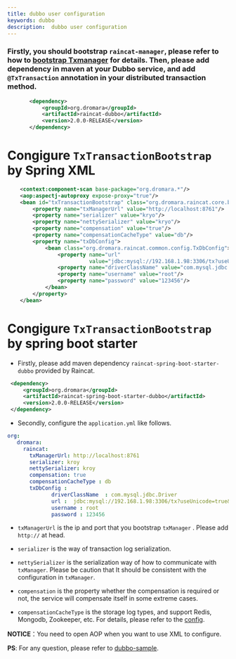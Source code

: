 ```yaml
---
title: dubbo user configuration
keywords: dubbo
description:  dubbo user configuration
---
```


### Firstly, you should bootstrap `raincat-manager`, please refer to how to  [bootstrap Txmanager](start-manager.md) for details. Then, please add dependency in maven at your Dubbo service, and add `@TxTransaction` annotation in your distributed transaction method.

```xml
       <dependency>
           <groupId>org.dromara</groupId>
           <artifactId>raincat-dubbo</artifactId>
           <version>2.0.0-RELEASE</version>
       </dependency>
```

# Congigure `TxTransactionBootstrap` by Spring XML
```xml
    <context:component-scan base-package="org.dromara.*"/>
    <aop:aspectj-autoproxy expose-proxy="true"/>
    <bean id="txTransactionBootstrap" class="org.dromara.raincat.core.bootstrap.TxTransactionBootstrap">
        <property name="txManagerUrl" value="http://localhost:8761"/>
        <property name="serializer" value="kryo"/>
        <property name="nettySerializer" value="kryo"/>
        <property name="compensation" value="true"/>
        <property name="compensationCacheType" value="db"/>
        <property name="txDbConfig">
            <bean class="org.dromara.raincat.common.config.TxDbConfig">
                <property name="url"
                          value="jdbc:mysql://192.168.1.98:3306/tx?useUnicode=true&amp;characterEncoding=utf8"/>
                <property name="driverClassName" value="com.mysql.jdbc.Driver"/>
                <property name="username" value="root"/>
                <property name="password" value="123456"/>
            </bean>
        </property>
    </bean>
```

# Congigure `TxTransactionBootstrap` by spring boot starter

* Firstly, please add maven dependency `raincat-spring-boot-starter-dubbo` provided by Raincat.
```xml
 <dependency>
     <groupId>org.dromara</groupId>
     <artifactId>raincat-spring-boot-starter-dubbo</artifactId>
     <version>2.0.0-RELEASE</version>
 </dependency>
```

* Secondly, configure the `application.yml` like follows.

```yml
org:
   dromara:
     raincat:
       txManagerUrl: http://localhost:8761
       serializer: kroy
       nettySerializer: kroy
       compensation: true
       compensationCacheType : db
       txDbConfig :
              driverClassName  : com.mysql.jdbc.Driver
              url :  jdbc:mysql://192.168.1.98:3306/tx?useUnicode=true&amp;characterEncoding=utf8
              username : root
              password : 123456
```

* `txManagerUrl` is the ip and port that you bootstrap `txManager` . Please add `http://` at head.

* `serializer` is the way of transaction log serialization.

* `nettySerializer` is the serialization way of how to communicate with `txManager`. Please be caution that It should be consistent with the configuration in `txManager`.

* `compensation` is the property whether the compensation is required or not, the service will compensate itself in some extreme cases.

* `compensationCacheType` is the storage log types, and support Redis, Mongodb, Zookeeper, etc. For details, please refer to the [config](config.md).

**NOTICE**：You need to open AOP when you want to use XML to configure.

**PS**: For any question, please refer to [dubbo-sample](https://github.com/yu199195/Raincat/tree/master/raincat-sample/raincat-dubbo-sample).



